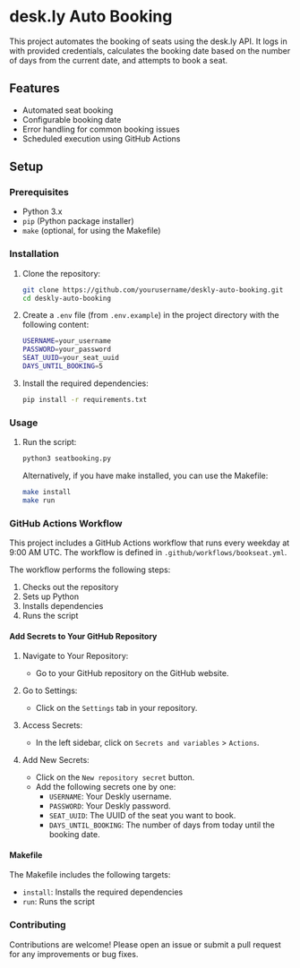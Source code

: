 # desk.ly Auto Booking

This project automates the booking of seats using the desk.ly API. It logs in with provided credentials, calculates the booking date based on the number of days from the current date, and attempts to book a seat.

## Features

- Automated seat booking
- Configurable booking date
- Error handling for common booking issues
- Scheduled execution using GitHub Actions

## Setup

### Prerequisites

- Python 3.x
- `pip` (Python package installer)
- `make` (optional, for using the Makefile)


### Installation

1. Clone the repository:
    ```sh
    git clone https://github.com/yourusername/deskly-auto-booking.git
    cd deskly-auto-booking
    ```

2. Create a `.env` file (from `.env.example`) in the project directory with the following content:
    ```sh
    USERNAME=your_username
    PASSWORD=your_password
    SEAT_UUID=your_seat_uuid
    DAYS_UNTIL_BOOKING=5
    ```

3. Install the required dependencies:
    ```sh
    pip install -r requirements.txt
    ```


### Usage

1. Run the script:
    ```sh
    python3 seatbooking.py
    ```

    Alternatively, if you have make installed, you can use the Makefile:
    ```sh
    make install
    make run
    ```

### GitHub Actions Workflow

This project includes a GitHub Actions workflow that runs every weekday at 9:00 AM UTC. The workflow is defined in `.github/workflows/bookseat.yml`.

The workflow performs the following steps:

1. Checks out the repository
1. Sets up Python
1. Installs dependencies
1. Runs the script

#### Add Secrets to Your GitHub Repository

1. Navigate to Your Repository:
    - Go to your GitHub repository on the GitHub website.

1. Go to Settings:
    - Click on the `Settings` tab in your repository.

1. Access Secrets:
    - In the left sidebar, click on `Secrets and variables` > `Actions`.

1. Add New Secrets:
    - Click on the `New repository secret` button.
    - Add the following secrets one by one:
        - `USERNAME`: Your Deskly username.
        - `PASSWORD`: Your Deskly password.
        - `SEAT_UUID`: The UUID of the seat you want to book.
        - `DAYS_UNTIL_BOOKING`: The number of days from today until the booking date.

#### Makefile

The Makefile includes the following targets:

- `install`: Installs the required dependencies
- `run`: Runs the script


### Contributing

Contributions are welcome! Please open an issue or submit a pull request for any improvements or bug fixes.

